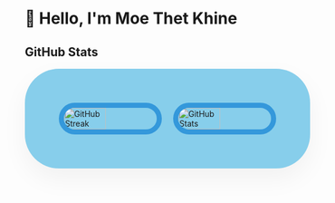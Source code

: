 
# 👋 Hello, I'm Moe Thet Khine
## GitHub Stats

<!-- <div style="display: flex; flex-direction: row; justify-content: center; align-items: center; max-width: 1200px; margin: 0 auto; gap: 20px;">
    <img src="https://streak-stats.demolab.com?user=MoeThetKhine&theme=tokyonight&date_format=j%20M%5B%20Y%5D&start_date=2024-11-01&card_width=450&cache_seconds=60" alt="GitHub Streak" style="width: 45%;"/>
    <img src="https://github-readme-stats.vercel.app/api?username=MoeThetKhine&show_icons=true&count_private=true&hide=contribs&theme=tokyonight&icon_color=ff7f50&card_width=450" alt="GitHub Stats" style="width: 45%;"/>
</div> -->

<div style="display: flex; flex-direction: row; justify-content: center; align-items: center; max-width: 1200px; margin: 0 auto; gap: 20px; background-color: #87ceeb; padding: 60px; border-radius: 60px; box-shadow: 0 18px 45px rgba(0, 0, 0, 0.05);">
    <!-- GitHub Streak -->
    <img src="https://streak-stats.demolab.com?user=MoeThetKhine&theme=gotham&date_format=j%20M%5B%20Y%5D&start_date=2024-11-01&card_width=450&cache_seconds=1800" 
         alt="GitHub Streak" 
         style="
             width: 45%; 
             border: 9px solid #3498db; 
             border-radius: 60px; 
         "
    />
    <!-- GitHub Stats -->
    <img src="https://github-readme-stats.vercel.app/api?username=MoeThetKhine&show_icons=true&count_private=true&hide=contribs=false&theme=gotham&icon_color=3498db&card_width=450&cache_seconds=1800" 
         alt="GitHub Stats" 
         style="
             width: 45%; 
             border: 9px solid #3498db; 
             border-radius: 60px; 
         "
    />
</div>

